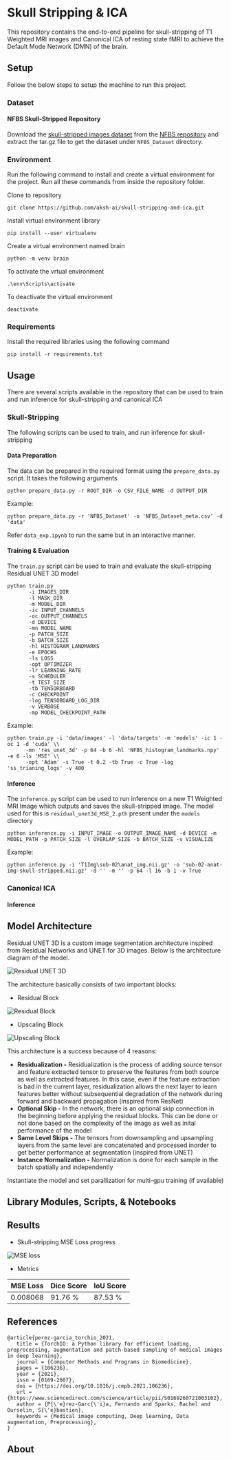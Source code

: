 # Skull Stripping & ICA

This repository contains the end-to-end pipeline for skull-stripping of T1 Weighted MRI images and Canonical ICA of resting state fMRI to achieve the Default Mode Network (DMN) of the brain.

## Setup

Follow the below steps to setup the machine to run this project.

### Dataset

#### NFBS Skull-Stripped Repository

Download the [skull-stripped images dataset](https://fcp-indi.s3.amazonaws.com/data/Projects/RocklandSample/NFBS_Dataset.tar.gz) from the [NFBS repository](http://preprocessed-connectomes-project.org/NFB_skullstripped/) and extract the tar.gz file to get the dataset under `NFBS_Dataset` directory.

### Environment

Run the following command to install and create a virtual environment for the project. Run all these commands from inside the repository folder.

Clone to repository

`git clone https://github.com/aksh-ai/skull-stripping-and-ica.git`

Install virtual environment library

`pip install --user virtualenv`

Create a virtual environment named brain

`python -m venv brain`

To activate the vrtual environment

`.\env\Scripts\activate`

To deactivate the virtual environment

`deactivate`

### Requirements

Install the required libraries using the following command

`pip install -r requirements.txt`

## Usage

There are several scripts available in the repository that can be used to train and run inference for skull-stripping and canonical ICA

### Skull-Stripping

The following scripts can be used to train, and run inference for skull-stripping

#### Data Preparation

The data can be prepared in the required format using the `prepare_data.py` script. It takes the following arguments

```
python prepare_data.py -r ROOT_DIR -o CSV_FILE_NAME -d OUTPUT_DIR
```

Example:

```
python prepare_data.py -r 'NFBS_Dataset' -o 'NFBS_Dataset_meta.csv' -d 'data'
```

Refer `data_exp.ipynb` to run the same but in an interactive manner.

#### Training & Evaluation

The  `train.py` script can be used to train and evaluate the skull-stripping Residual UNET 3D model

```
python train.py 
       -i IMAGES_DIR       
       -l MASK_DIR         
       -m MODEL_DIR        
       -ic INPUT_CHANNELS  
       -oc OUTPUT_CHANNELS 
       -d DEVICE
       -mn MODEL_NAME
       -p PATCH_SIZE
       -b BATCH_SIZE
       -hl HISTOGRAM_LANDMARKS
       -e EPOCHS
       -ls LOSS
       -opt OPTIMIZER
       -lr LEARNING_RATE
       -s SCHEDULER
       -t TEST_SIZE
       -tb TENSORBOARD
       -c CHECKPOINT
       -log TENSOBOARD_LOG_DIR
       -v VERBOSE
       -mp MODEL_CHECKPOINT_PATH
```

Example:

```
python train.py -i 'data/images' -l 'data/targets' -m 'models' -ic 1 -oc 1 -d 'cuda' \\
      -mn 'res_unet_3d' -p 64 -b 6 -hl 'NFBS_histogram_landmarks.npy' -e 6 -ls 'MSE' \\
      -opt 'Adam' -s True -t 0.2 -tb True -c True -log 'ss_trianing_logs' -v 400
```

#### Inference

The `inference.py` script can be used to run inference on a new T1 Weighted MRI Image which outputs and saves the skull-stripped image. The model used for this is `residual_unet3d_MSE_2.pth` present under the `models` directory

```
python inference.py -i INPUT_IMAGE -o OUTPUT_IMAGE_NAME -d DEVICE -m MODEL_PATH -p PATCH_SIZE -l OVERLAP_SIZE -b BATCH_SIZE -v VISUALIZE
```

Example:
```
python inference.py -i 'T1Img\sub-02\anat_img.nii.gz' -o 'sub-02-anat-img-skull-stripped.nii.gz' -d '' -m '' -p 64 -l 16 -b 1 -v True
```

### Canonical ICA

#### Inference

## Model Architecture

Residual UNET 3D is a custom image segmentation architecture inspired from Residual Networks and UNET for 3D images. Below is the architecture diagram of the model.

![Residual UNET 3D](images/Residual_UNET_3D.png)

The architecture basically consists of two important blocks:

* Residual Block

![Residual Block](images/residual_block.png)

* Upscaling Block

![Upscaling Block](images/upscale_block.png)

This architecture is a success because of 4 reasons:

* **Residualization -** Residualization is the process of adding source tensor and feature extracted tensor to preserve the features from both source as well as extracted features. In this case, even if the feature extraction is bad in the current layer, residualization allows the next layer to learn features better without subsequential degradation of the network during forward and backward propagation (inspired from ResNet)
* **Optional Skip -** In the network, there is an optional skip connection in the beginning before applying the residual blocks. This can be done or not done based on the complexity of the image as well as inital performance of the model
* **Same Level Skips -** The tensors from downsampling and upsampling layers from the same level are concatenated and processed inorder to get better performance at segmentation (inspired from UNET)
* **Instance Normalization -** Normalization is done for each sample in the batch spatially and independently

Instantiate the model and set parallization for multi-gpu training (if available)

## Library Modules, Scripts, & Notebooks

## Results

* Skull-stripping MSE Loss progress

![MSE loss](images/skull_stripping_training_loss_progress_MSE_2.png)

* Metrics

| MSE Loss | Dice Score | IoU Score  |
|----------|------------|------------|
| 0.008068 |   91.76 %  |   87.53 %  |

## References

```
@article{perez-garcia_torchio_2021,
   title = {TorchIO: a Python library for efficient loading, preprocessing, augmentation and patch-based sampling of medical images in deep learning},
   journal = {Computer Methods and Programs in Biomedicine},
   pages = {106236},
   year = {2021},
   issn = {0169-2607},
   doi = {https://doi.org/10.1016/j.cmpb.2021.106236},
   url = {https://www.sciencedirect.com/science/article/pii/S0169260721003102},
   author = {P{\'e}rez-Garc{\'i}a, Fernando and Sparks, Rachel and Ourselin, S{\'e}bastien},
   keywords = {Medical image computing, Deep learning, Data augmentation, Preprocessing},
}
```

## About